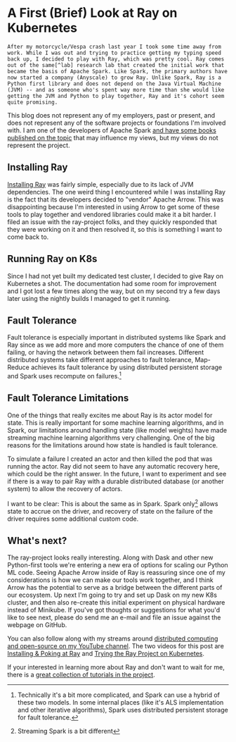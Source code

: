 # A First (Brief) Look at Ray on Kubernetes

	After my motorcycle/Vespa crash last year I took some time away from work. While I was out and trying to practice getting my typing speed back up, I decided to play with Ray, which was pretty cool. Ray comes out of the same[^lab] research lab that created the initial work that became the basis of Apache Spark. Like Spark, the primary authors have now started a company (Anyscale) to grow Ray. Unlike Spark, Ray is a Python first library and does not depend on the Java Virtual Machine (JVM) -- and as someone who's spent way more time than she would like getting the JVM and Python to play together, Ray and it's cohort seem quite promising.

This blog does not represent any of my employers, past or present, and does not represent any of the software projects or foundations I'm involved with. I am one of the developers of Apache Spark [and have some books published on the topic](https://amzn.to/2O6KYYH) that may influence my views, but my views do not represent the project.

## Installing Ray

[Installing Ray](https://docs.ray.io/en/latest/installation.html) was fairly simple, especially due to its lack of JVM dependencies. The one weird thing I encountered while I was installing Ray is the fact that its developers decided to "vendor" Apache Arrow. This was disappointing because I'm interested in using Arrow to get some of these tools to play together and vendored libraries could make it a bit harder. I filed an issue with the ray-project folks, and they quickly responded that they were working on it and then resolved it, so this is something I want to come back to.

## Running Ray on K8s

Since I had not yet built my dedicated test cluster, I decided to give Ray on Kubernetes a shot. The documentation had some room for improvement and I got lost a few times along the way, but on my second try a few days later using the nightly builds I managed to get it running.

## Fault Tolerance

Fault tolerance is especially important in distributed systems like Spark and Ray since as we add more and more computers the chance of one of them failing, or having the network between them fail increases. Different distributed systems take different approaches to fault tolerance, Map-Reduce achieves its fault tolerance by using distributed persistent storage and Spark uses recompute on failures.[^fault_tol]

## Fault Tolerance Limitations

One of the things that really excites me about Ray is its actor model for state. This is really important for some machine learning algorithms, and in Spark, our limitations around handling state (like model weights) have made streaming machine learning algorithms very challenging. One of the big reasons for the limitations around how state is handled is fault tolerance.

To simulate a failure I created an actor and then killed the pod that was running the actor. Ray did not seem to have any automatic recovery here, which could be the right answer. In the future, I want to experiment and see if there is a way to pair Ray with a durable distributed database (or another system) to allow the recovery of actors.


I want to be clear: This is about the same as in Spark. Spark only[^spark_state] allows state to accrue on the driver, and recovery of state on the failure of the driver requires some additional custom code.

## What's next?

The ray-project looks really interesting. Along with Dask and other new Python-first tools we're entering a new era of options for scaling our Python ML code. Seeing Apache Arrow inside of Ray is reassuring since one of my considerations is how we can make our tools work together, and I think Arrow has the potential to serve as a bridge between the different parts of our ecosystem. Up next I'm going to try and set up Dask on my new K8s cluster, and then also re-create this initial experiment on physical hardware instead of Minikube. If you've got thoughts or suggestions for what you'd like to see next, please do send me an e-mail and file an issue against the webpage on GitHub.

You can also follow along with my streams around [distributed computing and open-source on my YouTube channel](https://www.youtube.com/user/holdenkarau). The two videos for this post are [Installing & Poking at Ray](https://www.youtube.com/watch?v=WBNmF-wyAlE) and [Trying the Ray Project on Kubernetes](https://www.youtube.com/watch?v=IUI5okVvgbQ).

If your interested in learning more about Ray and don't want to wait for me, there is a [great collection of tutorials in the project](https://github.com/ray-project/tutorial/pull/173).

[^lab]: Well… same-ish. It's technically a bit more complicated because of the way the professors choose to run their labs, but if you look at the advisors you'll notice a lot of overlap.

[^fault_tol]: Technically it's a bit more complicated, and Spark can use a hybrid of these two models. In some internal places (like it's ALS implementation and other iterative algorithms), Spark uses distributed persistent storage for fault tolerance.

[^spark_state]: Streaming Spark is a bit different
